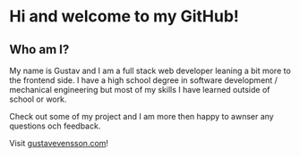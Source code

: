 # Hi and welcome to my GitHub!

## Who am I?

My name is Gustav and I am a full stack web developer leaning a bit more to the frontend side.
I have a high school degree in software development / mechanical engineering but most of my skills I have learned outside of school or work. 

Check out some of my project and I am more then happy to awnser any questions och feedback.

Visit [gustavevensson.com](https://gustavevensson.com/)!
